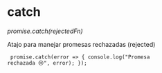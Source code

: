 # catch

*promise.catch(rejectedFn)*

Atajo para manejar promesas rechazadas (rejected)

<code><pre>
promise.catch(error => {
  console.log("Promesa rechazada 😢", error);
});
</pre></code>
